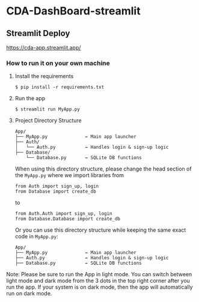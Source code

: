 # CDA-DashBoard-streamlit

## Streamlit Deploy
https://cda-app.streamlit.app/
### How to run it on your own machine

1. Install the requirements

   ```
   $ pip install -r requirements.txt
   ```

2. Run the app

   ```
   $ streamlit run MyApp.py
   ```
3. Project Directory Structure

   ```
   App/
   ├── MyApp.py              ← Main app launcher
   ├── Auth/
   │   └── Auth.py           ← Handles login & sign-up logic
   ├── Database/
       └── Database.py       ← SQLite DB functions
   ```
   
   When using this directory structure, please change the head section of the `MyApp.py` where we import libraries from
   ```
   from Auth import sign_up, login
   from Database import create_db
   ```
   to
   ```
   from Auth.Auth import sign_up, login
   from Database.Database import create_db
   ```
   Or you can use this directory structure while keeping the same exact code in `MyApp.py`:
   ```
   App/
   ├── MyApp.py              ← Main app launcher
   ├── Auth.py               ← Handles login & sign-up logic           
   ├── Database.py           ← SQLite DB functions       
   ```
Note: Please be sure to run the App in light mode. You can switch between light mode and dark mode from the 3 dots in the top right corner after you run the app. If your system is on dark mode, then the app will automatically run on dark mode.
